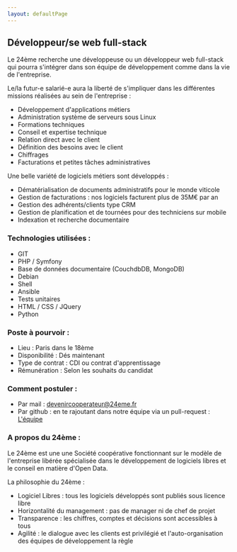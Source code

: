 ```yaml
---
layout: defaultPage
---
```


## Développeur/se web full-stack

Le 24ème recherche une développeuse ou un développeur web full-stack qui pourra s'intégrer dans son équipe de développement comme dans la vie de l'entreprise.

Le/la futur-e salarié-e aura la liberté de s'impliquer dans les différentes missions réalisées au sein de l'entreprise :

 - Développement d'applications métiers
 - Administration système de serveurs sous Linux
 - Formations techniques
 - Conseil et expertise technique
 - Relation direct avec le client
 - Définition des besoins avec le client
 - Chiffrages
 - Facturations et petites tâches administratives

Une belle variété de logiciels métiers sont développés :

 - Dématérialisation de documents administratifs pour le monde viticole
 - Gestion de facturations : nos logiciels facturent plus de 35M€ par an
 - Gestion des adhérents/clients type CRM
 - Gestion de planification et de tournées pour des techniciens sur mobile
 - Indexation et recherche documentaire

### Technologies utilisées :

 - GIT
 - PHP / Symfony
 - Base de données documentaire (CouchdbDB, MongoDB)
 - Debian
 - Shell
 - Ansible
 - Tests unitaires
 - HTML / CSS / JQuery
 - Python

### Poste à pourvoir :

 - Lieu : Paris dans le 18ème
 - Disponibilité : Dés maintenant
 - Type de contrat : CDI ou contrat d'apprentissage
 - Rémunération : Selon les souhaits du candidat

### Comment postuler :

 - Par mail : [devenircooperateur@24eme.fr](mailto:devenircooperateur@24eme.fr)
 - Par github : en te rajoutant dans notre équipe via un pull-request :  [L'équipe](/#equipe)

### A propos du 24ème :

Le 24ème est une une Société coopérative fonctionnant sur le modèle de l'entreprise libérée spécialisée dans le développement de logiciels libres et le conseil en matière d'Open Data.

La philosophie du 24ème :

 - Logiciel Libres : tous les logiciels développés sont publiés sous licence libre
 - Horizontalité du management : pas de manager ni de chef de projet
 - Transparence : les chiffres, comptes et décisions sont accessibles à tous
 - Agilité : le dialogue avec les clients est privilégié et l'auto-organisation des équipes de développement la règle
